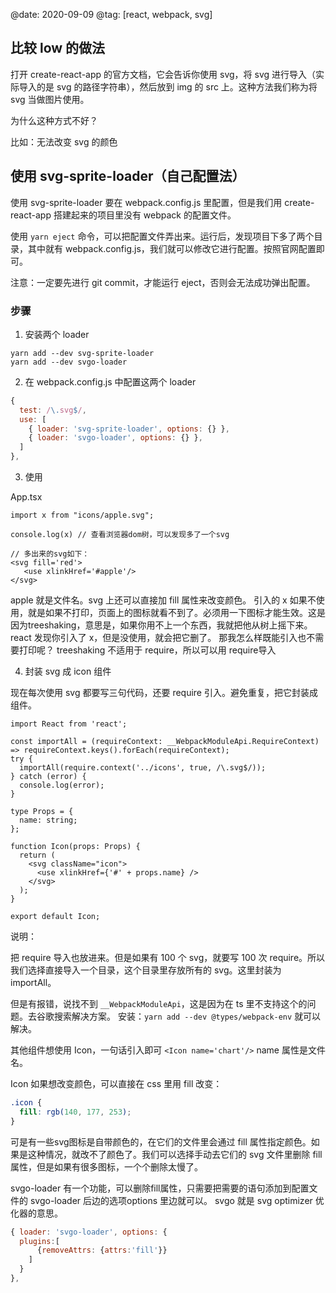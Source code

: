 @date: 2020-09-09
@tag: [react, webpack, svg]

## 比较 low 的做法

打开 create-react-app 的官方文档，它会告诉你使用 svg，将 svg 进行导入（实际导入的是 svg 的路径字符串），然后放到 img 的 src 上。这种方法我们称为将 svg 当做图片使用。

为什么这种方式不好？

比如：无法改变 svg 的颜色

## 使用 svg-sprite-loader（自己配置法）

使用 svg-sprite-loader 要在 webpack.config.js 里配置，但是我们用 create-react-app 搭建起来的项目里没有 webpack 的配置文件。

使用 `yarn eject` 命令，可以把配置文件弄出来。运行后，发现项目下多了两个目录，其中就有 webpack.config.js，我们就可以修改它进行配置。按照官网配置即可。

注意：一定要先进行 git commit，才能运行 eject，否则会无法成功弹出配置。

### 步骤

1. 安装两个 loader

```
yarn add --dev svg-sprite-loader
yarn add --dev svgo-loader
```

2. 在 webpack.config.js 中配置这两个 loader

```js
{
  test: /\.svg$/,
  use: [
    { loader: 'svg-sprite-loader', options: {} },
    { loader: 'svgo-loader', options: {} },
  ]
},
```

3. 使用

App.tsx

```tsx
import x from "icons/apple.svg";

console.log(x) // 查看浏览器dom树，可以发现多了一个svg

// 多出来的svg如下：
<svg fill='red'>
   <use xlinkHref='#apple'/>
</svg>
```

apple 就是文件名。svg 上还可以直接加 fill 属性来改变颜色。
引入的 x 如果不使用，就是如果不打印，页面上的图标就看不到了。必须用一下图标才能生效。这是因为treeshaking，意思是，如果你用不上一个东西，我就把他从树上摇下来。react 发现你引入了 x，但是没使用，就会把它删了。
那我怎么样既能引入也不需要打印呢？
treeshaking 不适用于 require，所以可以用 require导入

4. 封装 svg 成 icon 组件

现在每次使用 svg 都要写三句代码，还要 require 引入。避免重复，把它封装成组件。

```tsx
import React from 'react';

const importAll = (requireContext: __WebpackModuleApi.RequireContext) => requireContext.keys().forEach(requireContext);
try {
  importAll(require.context('../icons', true, /\.svg$/));
} catch (error) {
  console.log(error);
}

type Props = {
  name: string;
};

function Icon(props: Props) {
  return (
    <svg className="icon">
      <use xlinkHref={'#' + props.name} />
    </svg>
  );
}

export default Icon;
```

说明：

把 require 导入也放进来。但是如果有 100 个 svg，就要写 100 次 require。所以我们选择直接导入一个目录，这个目录里存放所有的 svg。这里封装为 importAll。

但是有报错，说找不到 `__WebpackModuleApi`，这是因为在 ts 里不支持这个的问题。去谷歌搜索解决方案。
安装：`yarn add --dev @types/webpack-env` 就可以解决。

其他组件想使用 Icon，一句话引入即可 `<Icon name='chart'/>` name 属性是文件名。

Icon 如果想改变颜色，可以直接在 css 里用 fill 改变：

```css
.icon {
  fill: rgb(140, 177, 253);
}
```

可是有一些svg图标是自带颜色的，在它们的文件里会通过 fill 属性指定颜色。如果是这种情况，就改不了颜色了。我们可以选择手动去它们的 svg 文件里删除 fill 属性，但是如果有很多图标，一个个删除太慢了。

svgo-loader 有一个功能，可以删除fill属性，只需要把需要的语句添加到配置文件的 svgo-loader 后边的选项options 里边就可以。
svgo 就是 svg optimizer 优化器的意思。

```js
{ loader: 'svgo-loader', options: {
  plugins:[
      {removeAttrs: {attrs:'fill'}}
    ]
  }
},
```
